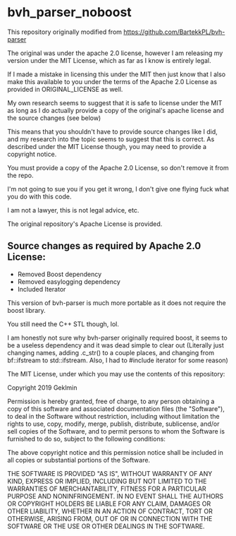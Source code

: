 # bvh_parser_noboost

This repository originally modified from https://github.com/BartekkPL/bvh-parser

The original was under the apache 2.0 license, however I am releasing my version under the MIT License, which as far as I know is entirely legal.

If I made a mistake in licensing this under the MIT then just know that I also make this available to you under the terms of the Apache 2.0 License as provided in ORIGINAL_LICENSE as well.

My own research seems to suggest that it is safe to license under the MIT as long as I do actually provide a copy of the original's apache license and the source changes (see below)

This means that you shouldn't have to provide source changes like I did, and my research into the topic seems to suggest that this is correct. As described under the MIT License though, you may need to provide a copyright notice.

You must provide a copy of the Apache 2.0 License, so don't remove it from the repo.

I'm not going to sue you if you get it wrong, I don't give one flying fuck what you do with this code.

I am not a lawyer, this is not legal advice, etc.

The original repository's Apache License is provided.

## Source changes as required by Apache 2.0 License:
* Removed Boost dependency
* Removed easylogging dependency
* Included Iterator

This version of bvh-parser is much more portable as it does not require the boost library.

You still need the C++ STL though, lol.

I am honestly not sure why bvh-parser originally required boost, it seems to be a useless dependency and it was dead simple to clear out (Literally just changing names, adding .c_str() to a couple places, and changing from bf::ifstream to std::ifstream. Also, I had to #include iterator for some reason)


The MIT License, under which you may use the contents of this repository:

Copyright 2019 Geklmin

Permission is hereby granted, free of charge, to any person obtaining a copy of this software and associated documentation files (the "Software"), to deal in the Software without restriction, including without limitation the rights to use, copy, modify, merge, publish, distribute, sublicense, and/or sell copies of the Software, and to permit persons to whom the Software is furnished to do so, subject to the following conditions:

The above copyright notice and this permission notice shall be included in all copies or substantial portions of the Software.

THE SOFTWARE IS PROVIDED "AS IS", WITHOUT WARRANTY OF ANY KIND, EXPRESS OR IMPLIED, INCLUDING BUT NOT LIMITED TO THE WARRANTIES OF MERCHANTABILITY, FITNESS FOR A PARTICULAR PURPOSE AND NONINFRINGEMENT. IN NO EVENT SHALL THE AUTHORS OR COPYRIGHT HOLDERS BE LIABLE FOR ANY CLAIM, DAMAGES OR OTHER LIABILITY, WHETHER IN AN ACTION OF CONTRACT, TORT OR OTHERWISE, ARISING FROM, OUT OF OR IN CONNECTION WITH THE SOFTWARE OR THE USE OR OTHER DEALINGS IN THE SOFTWARE.
